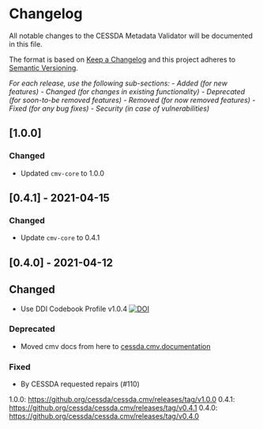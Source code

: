 # Changelog

All notable changes to the CESSDA Metadata Validator will be documented in this file.

The format is based on [Keep a Changelog](http://keepachangelog.com/en/1.0.0/)
and this project adheres to [Semantic Versioning](http://semver.org/spec/v2.0.0.html).

*For each release, use the following sub-sections:*
*- Added (for new features)*
*- Changed (for changes in existing functionality)*
*- Deprecated (for soon-to-be removed features)*
*- Removed (for now removed features)*
*- Fixed (for any bug fixes)*
*- Security (in case of vulnerabilities)*

## [1.0.0]

### Changed

- Updated `cmv-core` to 1.0.0

## [0.4.1] - 2021-04-15

### Changed

- Update `cmv-core` to 0.4.1

## [0.4.0] - 2021-04-12

## Changed

- Use DDI Codebook Profile v1.0.4
  [![DOI](https://zenodo.org/badge/DOI/10.5281/zenodo.4580376.svg)](https://doi.org/10.5281/zenodo.4580376)

### Deprecated

- Moved cmv docs from here to [cessda.cmv.documentation](https://bitbucket.org/cessda/cessda.cmv.documentation)

### Fixed

- By CESSDA requested repairs (#110)

1.0.0: <https://github.org/cessda/cessda.cmv/releases/tag/v1.0.0>
0.4.1: <https://github.org/cessda/cessda.cmv/releases/tag/v0.4.1>
0.4.0: <https://github.org/cessda/cessda.cmv/releases/tag/v0.4.0>
